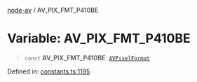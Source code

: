 [node-av](../globals.md) / AV\_PIX\_FMT\_P410BE

# Variable: AV\_PIX\_FMT\_P410BE

> `const` **AV\_PIX\_FMT\_P410BE**: [`AVPixelFormat`](../type-aliases/AVPixelFormat.md)

Defined in: [constants.ts:1195](https://github.com/seydx/av/blob/f8631fc881b394300b1479f511d55cf1c370a87f/src/constants/constants.ts#L1195)
